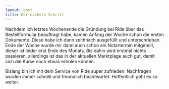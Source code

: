```yaml
---
layout: post
title: Der nächste Schritt
---
```


<p>Nachdem ich letztes Wochenende die Gründung bei Ride über das Bestellformular beauftragt habe, kamen Anfang der Woche schon die ersten Dokumente. Diese habe ich dann zeithnach ausgefüllt und unterschrieben. Ende der Woche wurde mir dann auch schon ein Notartermin mitgeteilt, dieser ist leider erst Ende des Monats. Bis dahin wird erstmal nichts passieren, allerdings ist das in der aktuellen Marktplage auch gut, damit sich die Kurse noch etwas erholen können.</p>
<p>Bislang bin ich mit dem Service von Ride super zufrieden. Nachfragen wurden immer schnell und freundlich beantwortet. Hoffentlich geht es so weiter.</p>
